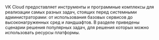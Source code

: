 VK Cloud предоставляет инструменты и программные комплексы для реализации самых разных задач, стоящих перед системными администраторами: от использования базовых сервисов до высоконагруженных сред и ландшафтов. В разделе приведены сценарии решения популярных задач, для решения которых можно использовать ресурсы платформы.